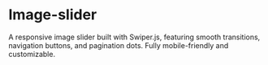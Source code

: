 # Image-slider
A responsive image slider built with Swiper.js, featuring smooth transitions, navigation buttons, and pagination dots. Fully mobile-friendly and customizable.
